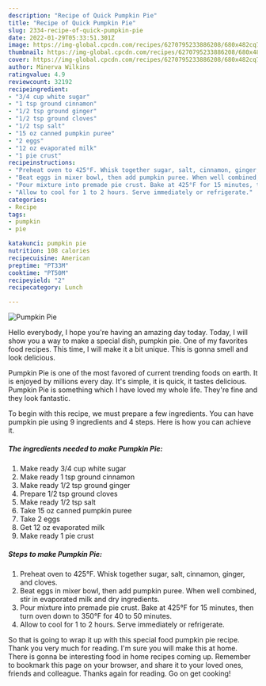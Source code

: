 ```yaml
---
description: "Recipe of Quick Pumpkin Pie"
title: "Recipe of Quick Pumpkin Pie"
slug: 2334-recipe-of-quick-pumpkin-pie
date: 2022-01-29T05:33:51.301Z
image: https://img-global.cpcdn.com/recipes/6270795233886208/680x482cq70/pumpkin-pie-recipe-main-photo.jpg
thumbnail: https://img-global.cpcdn.com/recipes/6270795233886208/680x482cq70/pumpkin-pie-recipe-main-photo.jpg
cover: https://img-global.cpcdn.com/recipes/6270795233886208/680x482cq70/pumpkin-pie-recipe-main-photo.jpg
author: Minerva Wilkins
ratingvalue: 4.9
reviewcount: 32192
recipeingredient:
- "3/4 cup white sugar"
- "1 tsp ground cinnamon"
- "1/2 tsp ground ginger"
- "1/2 tsp ground cloves"
- "1/2 tsp salt"
- "15 oz canned pumpkin puree"
- "2 eggs"
- "12 oz evaporated milk"
- "1 pie crust"
recipeinstructions:
- "Preheat oven to 425°F. Whisk together sugar, salt, cinnamon, ginger, and cloves."
- "Beat eggs in mixer bowl, then add pumpkin puree. When well combined, stir in evaporated milk and dry ingredients."
- "Pour mixture into premade pie crust. Bake at 425°F for 15 minutes, then turn oven down to 350°F for 40 to 50 minutes."
- "Allow to cool for 1 to 2 hours. Serve immediately or refrigerate."
categories:
- Recipe
tags:
- pumpkin
- pie

katakunci: pumpkin pie 
nutrition: 108 calories
recipecuisine: American
preptime: "PT33M"
cooktime: "PT50M"
recipeyield: "2"
recipecategory: Lunch

---
```



![Pumpkin Pie](https://img-global.cpcdn.com/recipes/6270795233886208/680x482cq70/pumpkin-pie-recipe-main-photo.jpg)

Hello everybody, I hope you're having an amazing day today. Today, I will show you a way to make a special dish, pumpkin pie. One of my favorites food recipes. This time, I will make it a bit unique. This is gonna smell and look delicious.



Pumpkin Pie is one of the most favored of current trending foods on earth. It is enjoyed by millions every day. It's simple, it is quick, it tastes delicious. Pumpkin Pie is something which I have loved my whole life. They're fine and they look fantastic.


To begin with this recipe, we must prepare a few ingredients. You can have pumpkin pie using 9 ingredients and 4 steps. Here is how you can achieve it.

<!--inarticleads1-->

##### The ingredients needed to make Pumpkin Pie:

1. Make ready 3/4 cup white sugar
1. Make ready 1 tsp ground cinnamon
1. Make ready 1/2 tsp ground ginger
1. Prepare 1/2 tsp ground cloves
1. Make ready 1/2 tsp salt
1. Take 15 oz canned pumpkin puree
1. Take 2 eggs
1. Get 12 oz evaporated milk
1. Make ready 1 pie crust




<!--inarticleads2-->

##### Steps to make Pumpkin Pie:

1. Preheat oven to 425°F. Whisk together sugar, salt, cinnamon, ginger, and cloves.
1. Beat eggs in mixer bowl, then add pumpkin puree. When well combined, stir in evaporated milk and dry ingredients.
1. Pour mixture into premade pie crust. Bake at 425°F for 15 minutes, then turn oven down to 350°F for 40 to 50 minutes.
1. Allow to cool for 1 to 2 hours. Serve immediately or refrigerate.




So that is going to wrap it up with this special food pumpkin pie recipe. Thank you very much for reading. I'm sure you will make this at home. There is gonna be interesting food in home recipes coming up. Remember to bookmark this page on your browser, and share it to your loved ones, friends and colleague. Thanks again for reading. Go on get cooking!

